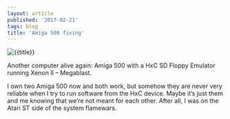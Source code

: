 ```yaml
---
layout: article
published: '2017-02-21'
tags: blog
title: 'Amiga 500 fixing'
---
```


![{{title}}](../../assets/img/blog/amiga500.jpg)

Another computer alive again: Amiga 500 with a HxC SD Floppy Emulator running Xenon II – Megablast.

I own two Amiga 500 now and both work, but somehow they are never very reliable when I try to run software from the HxC device. Maybe it’s just them and me knowing that we’re not meant for each other. After all, I was on the Atari ST side of the system flamewars.